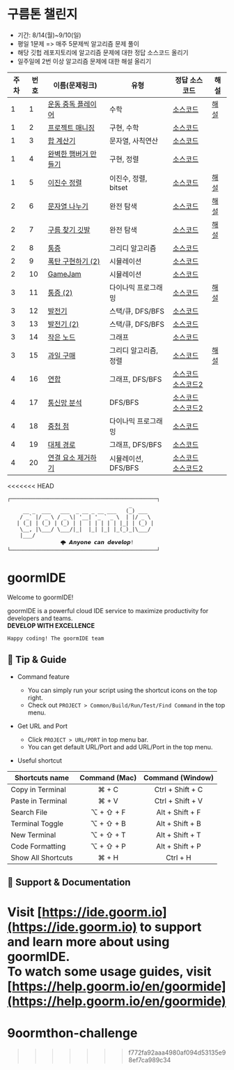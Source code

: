 # 구름톤 챌린지
- 기간: 8/14(월)~9/10(일)
- 평일 1문제 => 매주 5문제씩 알고리즘 문제 풀이
- 해당 깃헙 레포지토리에 알고리즘 문제에 대한 정답 소스코드 올리기
- 일주일에 2번 이상 알고리즘 문제에 대한 해설 올리기

| 주차 | 번호 | 이름(문제링크) | 유형 | 정답 소스코드 | 해설 |
| --- | --- | --- | --- | --- | --- |
| 1 | 1 | [운동 중독 플레이어](https://level.goorm.io/exam/195683/%EC%9A%B4%EB%8F%99-%EC%A4%91%EB%8F%85-%ED%94%8C%EB%A0%88%EC%9D%B4%EC%96%B4/quiz/1) | 수학 | [소스코드](https://github.com/gloriamok/9oormthon-challenge/blob/main/Week1/Day1/Solution.cpp) | [해설](https://gloriamok.tistory.com/28) |
| 1 | 2 | [프로젝트 매니징](https://level.goorm.io/exam/195684/%ED%94%84%EB%A1%9C%EC%A0%9D%ED%8A%B8-%EB%A7%A4%EB%8B%88%EC%A7%95/quiz/1) | 구현, 수학 | [소스코드](https://github.com/gloriamok/9oormthon-challenge/blob/main/Week1/Day2/Solution.cpp) |  |
| 1 | 3 | [합 계산기](https://level.goorm.io/exam/195685/%ED%95%A9-%EA%B3%84%EC%82%B0%EA%B8%B0/quiz/1) | 문자열, 사칙연산 | [소스코드](https://github.com/gloriamok/9oormthon-challenge/blob/main/Week1/Day3/Solution.cpp) |  |
| 1 | 4 | [완벽한 햄버거 만들기](https://level.goorm.io/exam/195686/%EC%99%84%EB%B2%BD%ED%95%9C-%ED%96%84%EB%B2%84%EA%B1%B0-%EB%A7%8C%EB%93%A4%EA%B8%B0/quiz/1) | 구현, 정렬 | [소스코드](https://github.com/gloriamok/9oormthon-challenge/blob/main/Week1/Day4/Solution.cpp) |  |
| 1 | 5 | [이진수 정렬](https://level.goorm.io/exam/195687/%EC%9D%B4%EC%A7%84%EC%88%98-%EC%A0%95%EB%A0%AC/quiz/1) | 이진수, 정렬, bitset | [소스코드](https://github.com/gloriamok/9oormthon-challenge/blob/main/Week1/Day5/Solution.cpp) | [해설](https://gloriamok.tistory.com/30) |
| 2 | 6 | [문자열 나누기](https://level.goorm.io/exam/195688/%EB%AC%B8%EC%9E%90%EC%97%B4-%EB%82%98%EB%88%84%EA%B8%B0/quiz/1) | 완전 탐색 | [소스코드](https://github.com/gloriamok/9oormthon-challenge/blob/main/Week2/Day1/Solution.cpp) | [해설](https://gloriamok.tistory.com/31) |
| 2 | 7 | [구름 찾기 깃발](https://level.goorm.io/exam/195689/%EA%B5%AC%EB%A6%84-%EC%B0%BE%EA%B8%B0-%EA%B9%83%EB%B0%9C/quiz/1) | 완전 탐색 | [소스코드](https://github.com/gloriamok/9oormthon-challenge/blob/main/Week2/Day2/Solution.cpp) | [해설](https://gloriamok.tistory.com/32) |
| 2 | 8 | [통증](https://level.goorm.io/exam/195690/%ED%86%B5%EC%A6%9D/quiz/1) | 그리디 알고리즘 | [소스코드](https://github.com/gloriamok/9oormthon-challenge/blob/main/Week2/Day3/Solution.cpp) |  |
| 2 | 9 | [폭탄 구현하기 (2)](https://level.goorm.io/exam/195691/%ED%8F%AD%ED%83%84-%EA%B5%AC%ED%98%84%ED%95%98%EA%B8%B0-2/quiz/1) | 시뮬레이션 | [소스코드](https://github.com/gloriamok/9oormthon-challenge/blob/main/Week2/Day4/Solution.cpp) |  |
| 2 | 10 | [GameJam](https://level.goorm.io/exam/195692/gamejam/quiz/1) | 시뮬레이션 | [소스코드](https://github.com/gloriamok/9oormthon-challenge/blob/main/Week2/Day5/Solution.cpp) |  |
| 3 | 11 | [통증 (2)](https://level.goorm.io/exam/195693/%ED%86%B5%EC%A6%9D-2/quiz/1) | 다이나믹 프로그래밍 | [소스코드](https://github.com/gloriamok/9oormthon-challenge/blob/main/Week3/Day1/Solution.cpp) | [해설](https://gloriamok.tistory.com/33) |
| 3 | 12 | [발전기](https://level.goorm.io/exam/195694/%EB%B0%9C%EC%A0%84%EA%B8%B0/quiz/1) | 스택/큐, DFS/BFS | [소스코드](https://github.com/gloriamok/9oormthon-challenge/blob/main/Week3/Day2/Solution.cpp) |  |
| 3 | 13 | [발전기 (2)](https://level.goorm.io/exam/195695/%EB%B0%9C%EC%A0%84%EA%B8%B0-2/quiz/1) | 스택/큐, DFS/BFS | [소스코드](https://github.com/gloriamok/9oormthon-challenge/blob/main/Week3/Day3/Solution.cpp) |  |
| 3 | 14 | [작은 노드](https://level.goorm.io/exam/195696/%EC%9E%91%EC%9D%80-%EB%85%B8%EB%93%9C/quiz/1) | 그래프 | [소스코드](https://github.com/gloriamok/9oormthon-challenge/blob/main/Week3/Day4/Solution.cpp) |  |
| 3 | 15 | [과일 구매](https://level.goorm.io/exam/195697/%EA%B3%BC%EC%9D%BC-%EA%B5%AC%EB%A7%A4/quiz/1) | 그리디 알고리즘, 정렬 | [소스코드](https://github.com/gloriamok/9oormthon-challenge/blob/main/Week3/Day5/Solution.cpp) | [해설](https://gloriamok.tistory.com/34) |
| 4 | 16 | [연합](https://level.goorm.io/exam/195698/%EC%97%B0%ED%95%A9/quiz/1) | 그래프, DFS/BFS | [소스코드](https://github.com/gloriamok/9oormthon-challenge/blob/main/Week4/Day1/Solution.cpp)<br/>[소스코드2](https://github.com/gloriamok/9oormthon-challenge/blob/main/Week4/Day1/Solution2.cpp) |  |
| 4 | 17 | [통신망 분석](https://level.goorm.io/exam/195699/%EA%B7%B8%EB%9E%98%ED%94%84%EC%9D%98-%EB%B0%80%EC%A7%91%EB%8F%84/quiz/1) | DFS/BFS | [소스코드](https://github.com/gloriamok/9oormthon-challenge/blob/main/Week4/Day2/Solution.cpp)<br/>[소스코드2](https://github.com/gloriamok/9oormthon-challenge/blob/main/Week4/Day2/Solution2.cpp) |  |
| 4 | 18 | [중첩 점](https://level.goorm.io/exam/195700/%EC%A4%91%EC%B2%A9-%EC%A0%90/quiz/1) | 다이나믹 프로그래밍 | [소스코드](https://github.com/gloriamok/9oormthon-challenge/blob/main/Week4/Day3/Solution.cpp) |  |
| 4 | 19 | [대체 경로](https://level.goorm.io/exam/195701/%EB%8C%80%EC%B2%B4-%EA%B2%BD%EB%A1%9C/quiz/1) | 그래프, DFS/BFS | [소스코드](https://github.com/gloriamok/9oormthon-challenge/blob/main/Week4/Day4/Solution.cpp) |  |
| 4 | 20 | [연결 요소 제거하기](https://level.goorm.io/exam/195702/%EC%97%B0%EA%B2%B0-%EC%9A%94%EC%86%8C-%EC%A0%9C%EA%B1%B0%ED%95%98%EA%B8%B0/quiz/1) | 시뮬레이션, DFS/BFS | [소스코드](https://github.com/gloriamok/9oormthon-challenge/blob/main/Week4/Day5/Solution.cpp)<br/>[소스코드2](https://github.com/gloriamok/9oormthon-challenge/blob/main/Week4/Day5/Solution2.cpp) |  |

<<<<<<< HEAD
```
┌───────────────────────────────────────────────┐
                                       _       
     __ _  ___   ___  _ __ _ __ ___   (_) ___  
    / _` |/ _ \ / _ \| '__| '_ ` _ \  | |/ _ \ 
   | (_| | (_) | (_) | |  | | | | | |_| | (_) |
    \__, |\___/ \___/|_|  |_| |_| |_(_)_|\___/ 
    |___/                                      
			     🌩 𝘼𝙣𝙮𝙤𝙣𝙚 𝙘𝙖𝙣 𝙙𝙚𝙫𝙚𝙡𝙤𝙥!
└───────────────────────────────────────────────┘
```

# goormIDE
Welcome to goormIDE!

goormIDE is a powerful cloud IDE service to maximize productivity for developers and teams.  
**DEVELOP WITH EXCELLENCE**  

`Happy coding! The goormIDE team`


## 🔧 Tip & Guide

* Command feature
	* You can simply run your script using the shortcut icons on the top right.
	* Check out `PROJECT > Common/Build/Run/Test/Find Command` in the top menu.
	
* Get URL and Port
	* Click `PROJECT > URL/PORT` in top menu bar.
	* You can get default URL/Port and add URL/Port in the top menu.

* Useful shortcut
	
| Shortcuts name     | Command (Mac) | Command (Window) |
| ------------------ | :-----------: | :--------------: |
| Copy in Terminal   | ⌘ + C         | Ctrl + Shift + C |
| Paste in Terminal  | ⌘ + V         | Ctrl + Shift + V |
| Search File        | ⌥ + ⇧ + F     | Alt + Shift + F  |
| Terminal Toggle    | ⌥ + ⇧ + B     | Alt + Shift + B  |
| New Terminal       | ⌥ + ⇧ + T     | Alt + Shift + T  |
| Code Formatting    | ⌥ + ⇧ + P     | Alt + Shift + P  |
| Show All Shortcuts | ⌘ + H         | Ctrl + H         |

## 💬 Support & Documentation

Visit [https://ide.goorm.io](https://ide.goorm.io) to support and learn more about using goormIDE.  
To watch some usage guides, visit [https://help.goorm.io/en/goormide](https://help.goorm.io/en/goormide)
=======
# 9oormthon-challenge
>>>>>>> f772fa92aaa4980af094d53135e98ef7ca989c34

